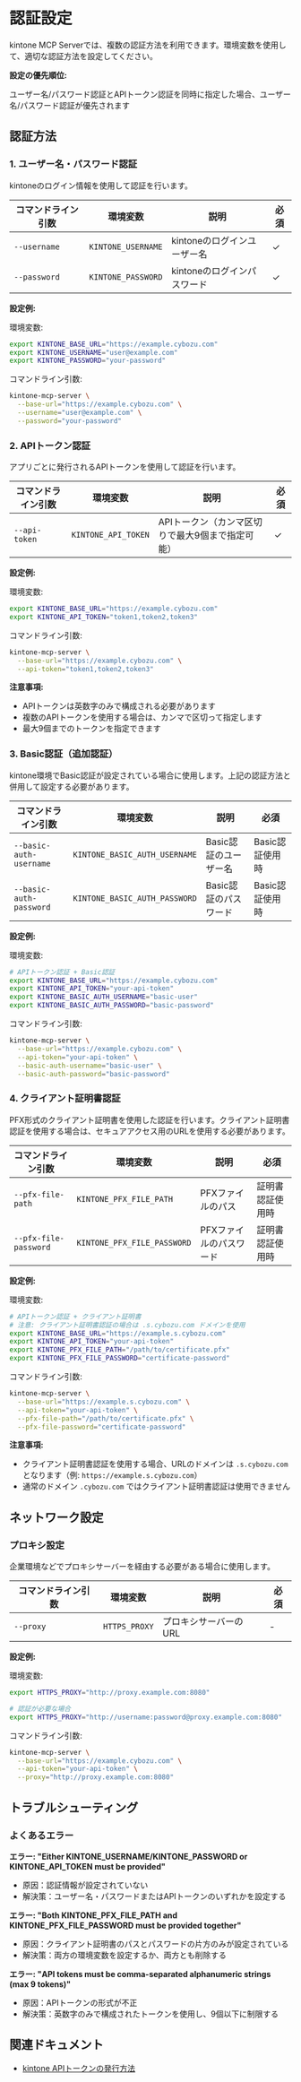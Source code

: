 # 認証設定

kintone MCP Serverでは、複数の認証方法を利用できます。環境変数を使用して、適切な認証方法を設定してください。

**設定の優先順位:**

ユーザー名/パスワード認証とAPIトークン認証を同時に指定した場合、ユーザー名/パスワード認証が優先されます

## 認証方法

### 1. ユーザー名・パスワード認証

kintoneのログイン情報を使用して認証を行います。

| コマンドライン引数 | 環境変数           | 説明                        | 必須 |
| ------------------ | ------------------ | --------------------------- | ---- |
| `--username`       | `KINTONE_USERNAME` | kintoneのログインユーザー名 | ✓    |
| `--password`       | `KINTONE_PASSWORD` | kintoneのログインパスワード | ✓    |

**設定例:**

環境変数:

```bash
export KINTONE_BASE_URL="https://example.cybozu.com"
export KINTONE_USERNAME="user@example.com"
export KINTONE_PASSWORD="your-password"
```

コマンドライン引数:

```bash
kintone-mcp-server \
  --base-url="https://example.cybozu.com" \
  --username="user@example.com" \
  --password="your-password"
```

### 2. APIトークン認証

アプリごとに発行されるAPIトークンを使用して認証を行います。

| コマンドライン引数 | 環境変数            | 説明                                             | 必須 |
| ------------------ | ------------------- | ------------------------------------------------ | ---- |
| `--api-token`      | `KINTONE_API_TOKEN` | APIトークン（カンマ区切りで最大9個まで指定可能） | ✓    |

**設定例:**

環境変数:

```bash
export KINTONE_BASE_URL="https://example.cybozu.com"
export KINTONE_API_TOKEN="token1,token2,token3"
```

コマンドライン引数:

```bash
kintone-mcp-server \
  --base-url="https://example.cybozu.com" \
  --api-token="token1,token2,token3"
```

**注意事項:**

- APIトークンは英数字のみで構成される必要があります
- 複数のAPIトークンを使用する場合は、カンマで区切って指定します
- 最大9個までのトークンを指定できます

### 3. Basic認証（追加認証）

kintone環境でBasic認証が設定されている場合に使用します。上記の認証方法と併用して設定する必要があります。

| コマンドライン引数      | 環境変数                      | 説明                  | 必須            |
| ----------------------- | ----------------------------- | --------------------- | --------------- |
| `--basic-auth-username` | `KINTONE_BASIC_AUTH_USERNAME` | Basic認証のユーザー名 | Basic認証使用時 |
| `--basic-auth-password` | `KINTONE_BASIC_AUTH_PASSWORD` | Basic認証のパスワード | Basic認証使用時 |

**設定例:**

環境変数:

```bash
# APIトークン認証 + Basic認証
export KINTONE_BASE_URL="https://example.cybozu.com"
export KINTONE_API_TOKEN="your-api-token"
export KINTONE_BASIC_AUTH_USERNAME="basic-user"
export KINTONE_BASIC_AUTH_PASSWORD="basic-password"
```

コマンドライン引数:

```bash
kintone-mcp-server \
  --base-url="https://example.cybozu.com" \
  --api-token="your-api-token" \
  --basic-auth-username="basic-user" \
  --basic-auth-password="basic-password"
```

### 4. クライアント証明書認証

PFX形式のクライアント証明書を使用した認証を行います。クライアント証明書認証を使用する場合は、セキュアアクセス用のURLを使用する必要があります。

| コマンドライン引数    | 環境変数                    | 説明                    | 必須             |
| --------------------- | --------------------------- | ----------------------- | ---------------- |
| `--pfx-file-path`     | `KINTONE_PFX_FILE_PATH`     | PFXファイルのパス       | 証明書認証使用時 |
| `--pfx-file-password` | `KINTONE_PFX_FILE_PASSWORD` | PFXファイルのパスワード | 証明書認証使用時 |

**設定例:**

環境変数:

```bash
# APIトークン認証 + クライアント証明書
# 注意: クライアント証明書認証の場合は .s.cybozu.com ドメインを使用
export KINTONE_BASE_URL="https://example.s.cybozu.com"
export KINTONE_API_TOKEN="your-api-token"
export KINTONE_PFX_FILE_PATH="/path/to/certificate.pfx"
export KINTONE_PFX_FILE_PASSWORD="certificate-password"
```

コマンドライン引数:

```bash
kintone-mcp-server \
  --base-url="https://example.s.cybozu.com" \
  --api-token="your-api-token" \
  --pfx-file-path="/path/to/certificate.pfx" \
  --pfx-file-password="certificate-password"
```

**注意事項:**

- クライアント証明書認証を使用する場合、URLのドメインは `.s.cybozu.com` となります（例: `https://example.s.cybozu.com`）
- 通常のドメイン `.cybozu.com` ではクライアント証明書認証は使用できません

## ネットワーク設定

### プロキシ設定

企業環境などでプロキシサーバーを経由する必要がある場合に使用します。

| コマンドライン引数 | 環境変数      | 説明                  | 必須 |
| ------------------ | ------------- | --------------------- | ---- |
| `--proxy`          | `HTTPS_PROXY` | プロキシサーバーのURL | -    |

**設定例:**

環境変数:

```bash
export HTTPS_PROXY="http://proxy.example.com:8080"

# 認証が必要な場合
export HTTPS_PROXY="http://username:password@proxy.example.com:8080"
```

コマンドライン引数:

```bash
kintone-mcp-server \
  --base-url="https://example.cybozu.com" \
  --api-token="your-api-token" \
  --proxy="http://proxy.example.com:8080"
```

## トラブルシューティング

### よくあるエラー

**エラー: "Either KINTONE_USERNAME/KINTONE_PASSWORD or KINTONE_API_TOKEN must be provided"**

- 原因：認証情報が設定されていない
- 解決策：ユーザー名・パスワードまたはAPIトークンのいずれかを設定する

**エラー: "Both KINTONE_PFX_FILE_PATH and KINTONE_PFX_FILE_PASSWORD must be provided together"**

- 原因：クライアント証明書のパスとパスワードの片方のみが設定されている
- 解決策：両方の環境変数を設定するか、両方とも削除する

**エラー: "API tokens must be comma-separated alphanumeric strings (max 9 tokens)"**

- 原因：APIトークンの形式が不正
- 解決策：英数字のみで構成されたトークンを使用し、9個以下に制限する

## 関連ドキュメント

- [kintone APIトークンの発行方法](https://jp.cybozu.help/k/ja/app/api/api_token.html)
